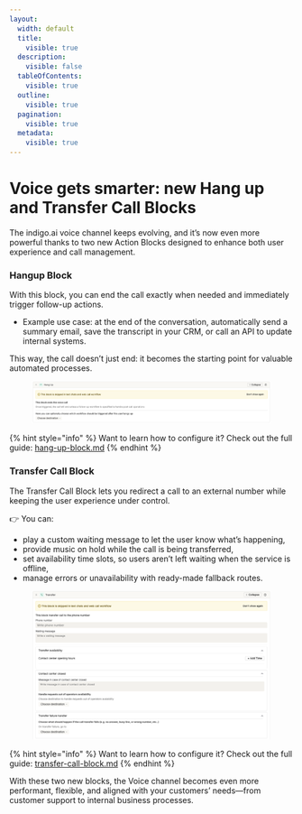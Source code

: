 ```yaml
---
layout:
  width: default
  title:
    visible: true
  description:
    visible: false
  tableOfContents:
    visible: true
  outline:
    visible: true
  pagination:
    visible: true
  metadata:
    visible: true
---
```


# Voice gets smarter: new Hang up and Transfer Call Blocks

The indigo.ai voice channel keeps evolving, and it’s now even more powerful thanks to two new Action Blocks designed to enhance both user experience and call management.

### Hangup Block

With this block, you can end the call exactly when needed and immediately trigger follow-up actions.

* Example use case: at the end of the conversation, automatically send a summary email, save the transcript in your CRM, or call an API to update internal systems.

This way, the call doesn’t just end: it becomes the starting point for valuable automated processes.

<figure><img src="../../.gitbook/assets/Screenshot 2025-10-02 alle 08.42.51.png" alt=""><figcaption></figcaption></figure>

{% hint style="info" %}
Want to learn how to configure it? Check out the full guide: [hang-up-block.md](../../getting-started/blocks-and-variables/action-blocks/hang-up-block.md "mention")
{% endhint %}

### Transfer Call Block

The Transfer Call Block lets you redirect a call to an external number while keeping the user experience under control.

👉 You can:

* play a custom waiting message to let the user know what’s happening,
* provide music on hold while the call is being transferred,
* set availability time slots, so users aren’t left waiting when the service is offline,
* manage errors or unavailability with ready-made fallback routes.

<figure><img src="../../.gitbook/assets/Screenshot 2025-10-02 alle 08.41.01.png" alt=""><figcaption></figcaption></figure>

{% hint style="info" %}
Want to learn how to configure it? Check out the full guide: [transfer-call-block.md](../../getting-started/blocks-and-variables/action-blocks/transfer-call-block.md "mention")
{% endhint %}

With these two new blocks, the Voice channel becomes even more performant, flexible, and aligned with your customers’ needs—from customer support to internal business processes.
